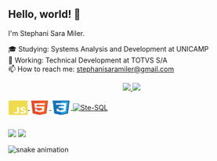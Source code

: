 ## Hello, world! 👋

I'm Stephani Sara Miler. <br>

🎓 Studying: Systems Analysis and Development at UNICAMP <br>
💼 Working: Technical Development at TOTVS S/A <br>
📫 How to reach me: stephanisaramiler@gmail.com <br>


<div align="center">
  <a href="https://github.com/StephaniMiler">
  <img height="180em" src="https://github-readme-stats.vercel.app/api?username=StephaniMiler&show_icons=true&theme=dracula&include_all_commits=true&count_private=true"/>
  <img height="180em" src="https://github-readme-stats.vercel.app/api/top-langs/?username=StephaniMiler&hide=html&layout=compact&theme=dracula"/>   
</div>


<div style="display: inline_block" ><br>
  <img align="center" alt="Ste-Js" height="30" width="40" src="https://raw.githubusercontent.com/devicons/devicon/master/icons/javascript/javascript-plain.svg">
  <img align="center" alt="Ste-HTML" height="30" width="40" src="https://raw.githubusercontent.com/devicons/devicon/master/icons/html5/html5-original.svg">
  <img align="center" alt="Ste-CSS" height="30" width="40" src="https://raw.githubusercontent.com/devicons/devicon/master/icons/css3/css3-original.svg">
  <img align="center" alt="Ste-SQL" height="30" width="40" src="https://cdn.jsdelivr.net/gh/devicons/devicon/icons/mysql/mysql-original-wordmark.svg">
</div>
  
  ##
 
<div> 
  <a href = "mailto:stephanisaramiler@gmail.com"><img src="https://img.shields.io/badge/-Gmail-%23333?style=for-the-badge&logo=gmail&logoColor=white" target="_blank"></a>
  <a href="stephanisaramiler@gmail.com" target="_blank"><img src="https://img.shields.io/badge/-LinkedIn-%230077B5?style=for-the-badge&logo=linkedin&logoColor=white" target="_blank"></a> 
  
</div>

![snake animation](https://github.com/StephanMiler/StephaniMiler/blob/output/github-contribution-grid-snake2.svg)






